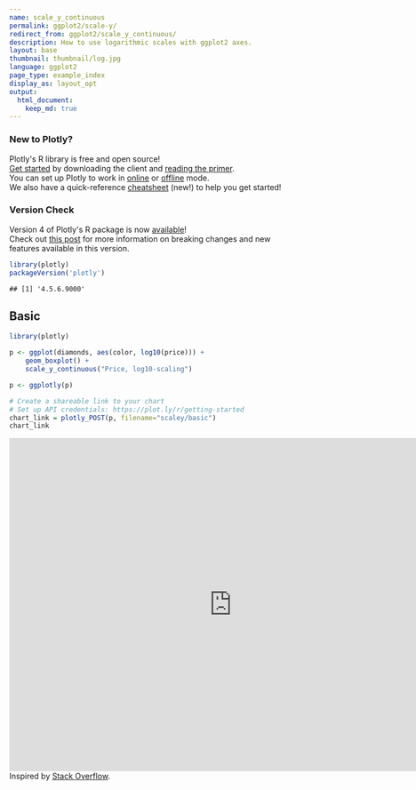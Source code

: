 ```yaml
---
name: scale_y_continuous
permalink: ggplot2/scale-y/
redirect_from: ggplot2/scale_y_continuous/
description: How to use logarithmic scales with ggplot2 axes.
layout: base
thumbnail: thumbnail/log.jpg
language: ggplot2
page_type: example_index
display_as: layout_opt
output:
  html_document:
    keep_md: true
---
```




### New to Plotly?

Plotly's R library is free and open source!<br>
[Get started](https://plot.ly/r/getting-started/) by downloading the client and [reading the primer](https://plot.ly/r/getting-started/).<br>
You can set up Plotly to work in [online](https://plot.ly/r/getting-started/#hosting-graphs-in-your-online-plotly-account) or [offline](https://plot.ly/r/offline/) mode.<br>
We also have a quick-reference [cheatsheet](https://images.plot.ly/plotly-documentation/images/r_cheat_sheet.pdf) (new!) to help you get started!

### Version Check

Version 4 of Plotly's R package is now [available](https://plot.ly/r/getting-started/#installation)!<br>
Check out [this post](http://moderndata.plot.ly/upgrading-to-plotly-4-0-and-above/) for more information on breaking changes and new features available in this version.


```r
library(plotly)
packageVersion('plotly')
```

```
## [1] '4.5.6.9000'
```

## Basic


```r
library(plotly)

p <- ggplot(diamonds, aes(color, log10(price))) +
    geom_boxplot() +
    scale_y_continuous("Price, log10-scaling")

p <- ggplotly(p)

# Create a shareable link to your chart
# Set up API credentials: https://plot.ly/r/getting-started
chart_link = plotly_POST(p, filename="scaley/basic")
chart_link
```

<iframe src="https://plot.ly/~RPlotBot/4198.embed" width="800" height="600" id="igraph" scrolling="no" seamless="seamless" frameBorder="0"> </iframe>
Inspired by <a href="http://stackoverflow.com/questions/4699493/transform-only-one-axis-to-log10-scale-with-ggplot2">Stack Overflow</a>.
